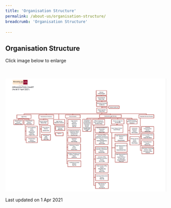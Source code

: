 ```yaml
---
title: 'Organisation Structure'
permalink: /about-us/organisation-structure/
breadcrumb: 'Organisation Structure'

---
```



Organisation Structure
---

Click image below to enlarge
<div class="image">
  <a href="/files/MinLaw Org Chart_01 Apr 2021.pdf">
    <br>
    <br>
    <img src="/images/MinLaw Org Chart_01 Apr 2021.png" title="Organisation Structure" alt="Organisation Structure">
  </a>
</div>

<p class="right-side-updated">Last updated on 1 Apr 2021</p>
